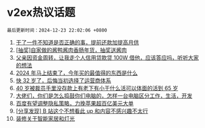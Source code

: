 # v2ex热议话题

`最后更新时间：2024-12-23 22:02:06 +0800`

1. [干了一件不知道是否正确的事，提前还款加提高月供](https://www.v2ex.com/t/1099495)
1. [[抽奖]自家做的酱鸭酱肉香肠年货，抽奖送酱肉](https://www.v2ex.com/t/1099580)
1. [父亲因资金周转，让我走个人信用贷款贷 100W 借他，应该答应吗，听听大家的想法](https://www.v2ex.com/t/1099571)
1. [2024 年马上结束了，今年买的最值得的东西是什么](https://www.v2ex.com/t/1099646)
1. [快 32 岁了，后悔当初选择了运营商体系](https://www.v2ex.com/t/1099527)
1. [40 岁被裁员手里没存款上有老下有小干什么活可以体面的活到 65 岁](https://www.v2ex.com/t/1099503)
1. [大佬们，你们是怎么捣鼓你们电脑的，怎样一台电脑区分工作，生活，开发](https://www.v2ex.com/t/1099597)
1. [百度有望调整隐私策略，力挽苹果超百亿美元大单](https://www.v2ex.com/t/1099512)
1. [[分享发现] B 站这个不想看此 up 和内容不感兴趣不太行](https://www.v2ex.com/t/1099546)
1. [装修关于智能家居和灯光](https://www.v2ex.com/t/1099498)

